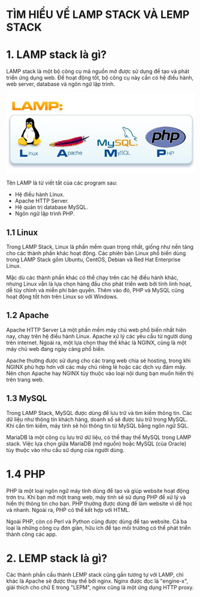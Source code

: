 # TÌM HIỂU VỀ LAMP STACK VÀ LEMP STACK
# 1. LAMP stack là gì?
LAMP stack là một bộ công cụ mã nguồn mở được sử dụng để tạo và phát triển ứng dụng web. Để hoạt động tốt, bộ công cụ này cần có hệ điều hành, web server, database và ngôn ngữ lập trình.

![](../imgs/4.jpg)

Tên LAMP là từ viết tắt của các program sau:
- Hệ điều hành Linux.
- Apache HTTP Server.
- Hệ quản trị database MySQL.
- Ngôn ngữ lập trình PHP.

## 1.1 Linux
Trong LAMP Stack, Linux là phần mềm quan trọng nhất, giống như nền tảng cho các thành phần khác hoạt động. Các phiên bản Linux phổ biến dùng trong LAMP Stack gồm Ubuntu, CentOS, Debian và Red Hat Enterprise Linux.

Mặc dù các thành phần khác có thể chạy trên các hệ điều hành khác, nhưng Linux vẫn là lựa chọn hàng đầu cho phát triển web bởi tính linh hoạt, dễ tùy chỉnh và miễn phí bản quyền. Thêm vào đó, PHP và MySQL cũng hoạt động tốt hơn trên Linux so với Windows.

## 1.2 Apache
Apache HTTP Server Là một phần mềm máy chủ web phổ biến nhất hiện nay, chạy trên hệ điều hành Linux. Apache xử lý các yêu cầu từ người dùng trên internet. Ngoài ra, một lựa chọn thay thế khác là NGINX, cũng là một máy chủ web đang ngày càng phổ biến.

Apache thường được sử dụng cho các trang web chia sẻ hosting, trong khi NGINX phù hợp hơn với các máy chủ riêng lẻ hoặc các dịch vụ đám mây. Nên chọn Apache hay NGINX tùy thuộc vào loại nội dung bạn muốn hiển thị trên trang web.

## 1.3 MySQL
Trong LAMP Stack, MySQL được dùng để lưu trữ và tìm kiếm thông tin. Các dữ liệu như thông tin khách hàng, doanh số sẽ được lưu trữ trong MySQL. Khi cần tìm kiếm, máy tính sẽ hỏi thông tin từ MySQL bằng ngôn ngữ SQL.

MariaDB là một công cụ lưu trữ dữ liệu, có thể thay thế MySQL trong LAMP stack. Việc lựa chọn giữa MariaDB (mở nguồn) hoặc MySQL (của Oracle) tùy thuộc vào nhu cầu sử dụng của người dùng.

# 1.4 PHP
PHP là một loại ngôn ngữ máy tính dùng để tạo và giúp website hoạt động trơn tru. Khi bạn mở một trang web, máy tính sẽ sử dụng PHP để xử lý và hiển thị thông tin cho bạn. PHP thường được dùng để làm website vì dễ học và nhanh. Ngoài ra, PHP có thể kết hợp với HTML.

Ngoài PHP, còn có Perl và Python cũng được dùng để tạo website. Cả ba loại là những công cụ đơn giản, hữu ích để tạo môi trường có thể phát triển thành công các app.

# 2. LEMP stack là gì?
Các thành phần cấu thành LEMP stack cũng gần tương tự với LAMP, chỉ khác là Apache sẽ được thay thế bởi nginx. Nginx được đọc là "engine-x", giải thích cho chữ E trong "LEPM", nginx cũng là một ứng dụng HTTP proxy. 